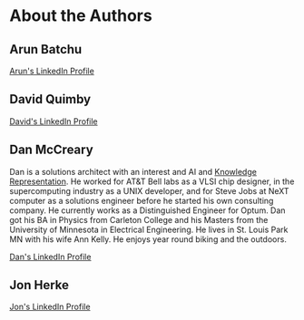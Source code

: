 # About the Authors

## Arun Batchu

[Arun's LinkedIn Profile](https://www.linkedin.com/in/arunbatchu/)

## David Quimby

[David's LinkedIn Profile](https://www.linkedin.com/in/dhquimby/)

## Dan McCreary

Dan is a solutions architect with an interest and AI and [Knowledge Representation](#../glossary/knowledge-representation).  He worked for AT&T Bell labs as a VLSI chip designer, in the supercomputing industry as a UNIX developer, and for Steve Jobs at NeXT computer as a solutions engineer before he started his own consulting company.  He currently works as a Distinguished Engineer for Optum.  Dan got his BA in Physics from Carleton College and his Masters from the University of Minnesota in Electrical Engineering.  He lives in St. Louis Park MN with his wife Ann Kelly.  He enjoys year round biking and the outdoors.

[Dan's LinkedIn Profile](https://www.linkedin.com/in/danmccreary/)

## Jon Herke

[Jon's LinkedIn Profile](https://www.linkedin.com/in/jonherke/)